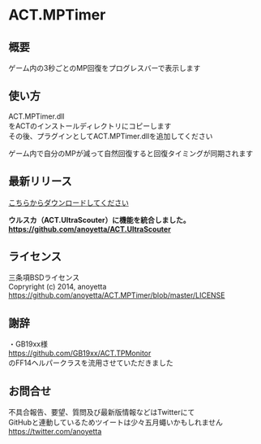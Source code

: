 ACT.MPTimer
===========

概要
-------------
ゲーム内の3秒ごとのMP回復をプログレスバーで表示します
  
  
使い方
--------------
ACT.MPTimer.dll  
をACTのインストールディレクトリにコピーします  
その後、プラグインとしてACT.MPTimer.dllを追加してください  
  
ゲーム内で自分のMPが減って自然回復すると回復タイミングが同期されます  
  
  
最新リリース
--------------
[こちらからダウンロードしてください](https://github.com/anoyetta/ACT.MPTimer/releases/latest)  
  
**ウルスカ（ACT.UltraScouter）に機能を統合しました。**  
**https://github.com/anoyetta/ACT.UltraScouter**

  
ライセンス
--------------
三条項BSDライセンス  
Copryright (c) 2014, anoyetta  
https://github.com/anoyetta/ACT.MPTimer/blob/master/LICENSE  
  
  
謝辞
--------------
・GB19xx様  
https://github.com/GB19xx/ACT.TPMonitor  
のFF14ヘルパークラスを流用させていただきました  
  
  
お問合せ
--------------
不具合報告、要望、質問及び最新版情報などはTwitterにて  
GitHubと連動しているためツイートは少々五月蠅いかもしれません  
https://twitter.com/anoyetta  

